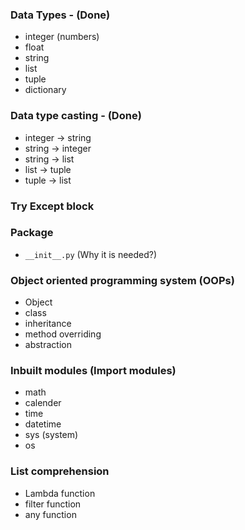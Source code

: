 ### Data Types - **(Done)**
- integer (numbers)
- float
- string
- list
- tuple
- dictionary

### Data type casting - **(Done)**
- integer -> string
- string -> integer
- string -> list
- list -> tuple
- tuple -> list

### Try Except block

### Package
- `__init__.py` (Why it is needed?)

### Object oriented programming system (OOPs)
- Object
- class
- inheritance
- method overriding
- abstraction

### Inbuilt modules (Import modules)
- math
- calender
- time
- datetime
- sys (system)
- os

### List comprehension
- Lambda function
- filter function
- any function